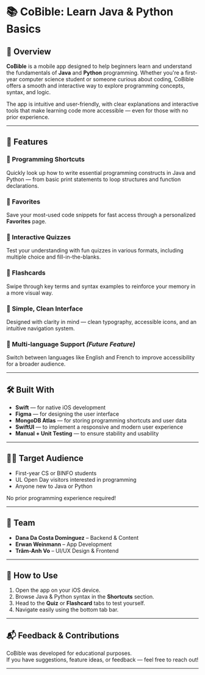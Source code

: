# 📚 CoBible: Learn Java & Python Basics

## 🧠 Overview

**CoBible** is a mobile app designed to help beginners learn and understand the fundamentals of **Java** and **Python** programming. Whether you're a first-year computer science student or someone curious about coding, CoBible offers a smooth and interactive way to explore programming concepts, syntax, and logic.

The app is intuitive and user-friendly, with clear explanations and interactive tools that make learning code more accessible — even for those with no prior experience.

---

## 🚀 Features

### 🔹 Programming Shortcuts
Quickly look up how to write essential programming constructs in Java and Python — from basic print statements to loop structures and function declarations.

### 🔹 Favorites
Save your most-used code snippets for fast access through a personalized **Favorites** page.

### 🔹 Interactive Quizzes
Test your understanding with fun quizzes in various formats, including multiple choice and fill-in-the-blanks.

### 🔹 Flashcards 
Swipe through key terms and syntax examples to reinforce your memory in a more visual way.

### 🔹 Simple, Clean Interface
Designed with clarity in mind — clean typography, accessible icons, and an intuitive navigation system.

### 🔹 Multi-language Support *(Future Feature)*
Switch between languages like English and French to improve accessibility for a broader audience.

---

## 🛠 Built With

- **Swift** — for native iOS development  
- **Figma** — for designing the user interface  
- **MongoDB Atlas** — for storing programming shortcuts and user data  
- **SwiftUI** — to implement a responsive and modern user experience  
- **Manual + Unit Testing** — to ensure stability and usability

---

## 👨‍💻 Target Audience

- First-year CS or BINFO students  
- UL Open Day visitors interested in programming  
- Anyone new to Java or Python  

No prior programming experience required!

---

## 👥 Team

- **Dana Da Costa Dominguez** – Backend & Content  
- **Erwan Weinmann** – App Development  
- **Trâm-Anh Vo** – UI/UX Design & Frontend

---

## 📲 How to Use

1. Open the app on your iOS device.
2. Browse Java & Python syntax in the **Shortcuts** section.
3. Head to the **Quiz** or **Flashcard** tabs to test yourself.
4. Navigate easily using the bottom tab bar.

---

## 📬 Feedback & Contributions

CoBible was developed for educational purposes.  
If you have suggestions, feature ideas, or feedback — feel free to reach out!

---
